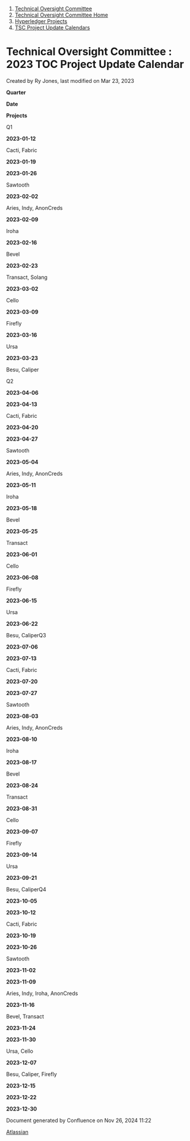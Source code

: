 1. [Technical Oversight Committee](index.html)
2. [Technical Oversight Committee Home](Technical-Oversight-Committee-Home_21430274.html)
3. [Hyperledger Projects](Hyperledger-Projects_21447704.html)
4. [TSC Project Update Calendars](TSC-Project-Update-Calendars_21450046.html)

# Technical Oversight Committee : 2023 TOC Project Update Calendar

Created by Ry Jones, last modified on Mar 23, 2023

   **Quarter**

**Date**

**Projects**

Q1

**2023-01-12**

Cacti, Fabric

**2023-01-19**

**2023-01-26**

Sawtooth

**2023-02-02**

Aries, Indy, AnonCreds

**2023-02-09**

Iroha

**2023-02-16**

Bevel

**2023-02-23**

Transact, Solang

**2023-03-02**

Cello

**2023-03-09**

Firefly

**2023-03-16**

Ursa

**2023-03-23**

Besu, Caliper

Q2

**2023-04-06**

**2023-04-13**

Cacti, Fabric

**2023-04-20**

**2023-04-27**

Sawtooth

**2023-05-04**

Aries, Indy, AnonCreds

**2023-05-11**

Iroha

**2023-05-18**

Bevel

**2023-05-25**

Transact

**2023-06-01**

Cello

**2023-06-08**

Firefly

**2023-06-15**

Ursa

**2023-06-22**

Besu, CaliperQ3

**2023-07-06**

**2023-07-13**

Cacti, Fabric

**2023-07-20**

**2023-07-27**

Sawtooth

**2023-08-03**

Aries, Indy, AnonCreds

**2023-08-10**

Iroha

**2023-08-17**

Bevel

**2023-08-24**

Transact

**2023-08-31**

Cello

**2023-09-07**

Firefly

**2023-09-14**

Ursa

**2023-09-21**

Besu, CaliperQ4

**2023-10-05**

**2023-10-12**

Cacti, Fabric

**2023-10-19**

**2023-10-26**

Sawtooth

**2023-11-02**

**2023-11-09**

Aries, Indy, Iroha, AnonCreds

**2023-11-16**

Bevel, Transact

**2023-11-24**

**2023-11-30**

Ursa, Cello

**2023-12-07**

Besu, Caliper, Firefly

**2023-12-15**

**2023-12-22**

**2023-12-30**

Document generated by Confluence on Nov 26, 2024 11:22

[Atlassian](http://www.atlassian.com/)
